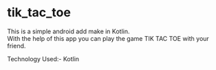 # tik_tac_toe
This is a simple android add make in Kotlin.<br/>
With the help of this app you can play the game TIK TAC TOE with your friend.

Technology Used:- Kotlin
